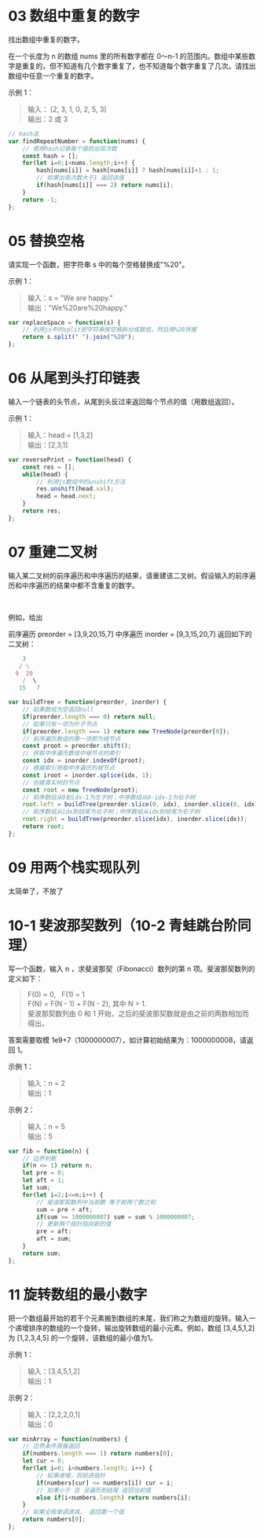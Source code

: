 <!--
 * @LastEditors: panda_liu
 * @LastEditTime: 2020-11-22 15:49:11
 * @FilePath: \undefinedc:\Users\23163\Desktop\web\Blog\算法\剑指offer-1.md
 * @Description: add some description
-->
# 03 数组中重复的数字

找出数组中重复的数字。

在一个长度为 n 的数组 nums 里的所有数字都在 0～n-1 的范围内。数组中某些数字是重复的，但不知道有几个数字重复了，也不知道每个数字重复了几次。请找出数组中任意一个重复的数字。

示例 1：

> 输入：
> [2, 3, 1, 0, 2, 5, 3]  
> 输出：2 或 3 

``` js
// hash法
var findRepeatNumber = function(nums) {
    // 使用hash记录每个值的出现次数
    const hash = [];
    for(let i=0;i<nums.length;i++) {
        hash[nums[i]] = hash[nums[i]] ? hash[nums[i]]+1 : 1;
        // 如果出现次数大于1 返回该值
        if(hash[nums[i]] === 2) return nums[i];
    }
    return -1;
};
```


# 05 替换空格

请实现一个函数，把字符串 s 中的每个空格替换成"%20"。

示例 1：

> 输入：s = "We are happy."  
> 输出："We%20are%20happy."

``` js
var replaceSpace = function(s) {
    // 利用js中的split把字符串按空格拆分成数组，然后用%20拼接
    return s.split(" ").join("%20");
};
```

# 06 从尾到头打印链表

输入一个链表的头节点，从尾到头反过来返回每个节点的值（用数组返回）。

示例 1：

> 输入：head = [1,3,2]  
> 输出：[2,3,1]

``` js
var reversePrint = function(head) {
    const res = [];
    while(head) {
        // 利用js数组中的unshift方法
        res.unshift(head.val);
        head = head.next;
    }
    return res;
};
```

# 07 重建二叉树

输入某二叉树的前序遍历和中序遍历的结果，请重建该二叉树。假设输入的前序遍历和中序遍历的结果中都不含重复的数字。

 

例如，给出

前序遍历 preorder = [3,9,20,15,7]
中序遍历 inorder = [9,3,15,20,7]
返回如下的二叉树：

``` js
    3
   / \
  9  20
    /  \
   15   7
```
 
``` js
var buildTree = function(preorder, inorder) {
    // 如果数组为空返回null
    if(preorder.length === 0) return null;
    // 如果只有一项为叶子节点
    if(preorder.length === 1) return new TreeNode(preorder[0]);
    // 前序遍历数组的第一项即为根节点
    const proot = preorder.shift();
    // 获取中序遍历数组中根节点的索引
    const idx = inorder.indexOf(proot);
    // 根据索引获取中序遍历的根节点
    const iroot = inorder.splice(idx, 1);
    // 创建真实树的节点
    const root = new TreeNode(proot);
    // 前序数组从0到idx-1为左子树；中序数组从0-idx-1为右子树
    root.left = buildTree(preorder.slice(0, idx), inorder.slice(0, idx));
    // 前序数组从idx到结尾为右子树；中序数组从idx到结尾为右子树
    root.right = buildTree(preorder.slice(idx), inorder.slice(idx));
    return root;
};
```

# 09 用两个栈实现队列

太简单了，不放了

# 10-1 斐波那契数列（10-2 青蛙跳台阶同理）

写一个函数，输入 n ，求斐波那契（Fibonacci）数列的第 n 项。斐波那契数列的定义如下：

> F(0) = 0,   F(1) = 1  
> F(N) = F(N - 1) + F(N - 2), 其中 N > 1.  
斐波那契数列由 0 和 1 开始，之后的斐波那契数就是由之前的两数相加而得出。

答案需要取模 1e9+7（1000000007），如计算初始结果为：1000000008，请返回 1。


示例 1：

> 输入：n = 2  
> 输出：1  

示例 2：  

> 输入：n = 5  
> 输出：5  

``` js
var fib = function(n) {
    // 边界判断
    if(n <= 1) return n;
    let pre = 0;
    let aft = 1;
    let sum;
    for(let i=2;i<=n;i++) {
        // 斐波那契数列中当前数 等于前两个数之和
        sum = pre + aft;
        if(sum >= 1000000007) sum = sum % 1000000007;
        // 更新两个指针指向新的值
        pre = aft;
        aft = sum;
    }
    return sum;
};
```

# 11 旋转数组的最小数字

把一个数组最开始的若干个元素搬到数组的末尾，我们称之为数组的旋转。输入一个递增排序的数组的一个旋转，输出旋转数组的最小元素。例如，数组 [3,4,5,1,2] 为 [1,2,3,4,5] 的一个旋转，该数组的最小值为1。  

示例 1：

> 输入：[3,4,5,1,2]  
> 输出：1  

示例 2：

> 输入：[2,2,2,0,1]  
> 输出：0  

``` js
var minArray = function(numbers) {
    // 边界条件直接返回
    if(numbers.length === 1) return numbers[0];
    let cur = 0;
    for(let i=0; i<numbers.length; i++) {
        // 如果递增，则前进指针
        if(numbers[cur] <= numbers[i]) cur = i;
        // 如果小于 且 没遍历到结尾 返回当前值
        else if(i<numbers.length) return numbers[i];
    }
    // 如果全程单调递减， 返回第一个值
    return numbers[0];
};
```